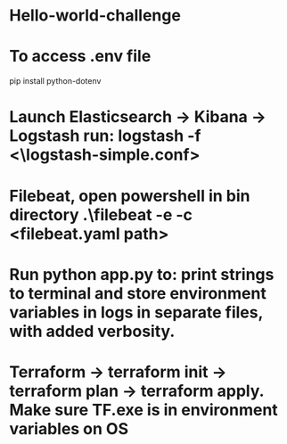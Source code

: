 # Hello-world-challenge

# To access .env file
pip install python-dotenv

# Launch Elasticsearch -> Kibana -> Logstash run: logstash -f <\logstash-simple.conf>
# Filebeat, open powershell in bin directory .\filebeat -e -c <filebeat.yaml path>

# Run python app.py to: print strings to terminal and store environment variables in logs in separate files, with added verbosity.

# Terraform -> terraform init -> terraform plan -> terraform apply. Make sure TF.exe is in environment variables on OS